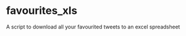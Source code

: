 favourites_xls
==============

A script to download all your favourited tweets to an excel spreadsheet
